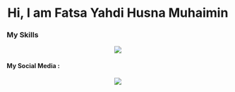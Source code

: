 <p align="center"> <h1 align="center"> Hi, I am Fatsa Yahdi Husna Muhaimin</h1></p>
<h3>My Skills</h3>
<p align="center">
    <img src="https://skillicons.dev/icons?i=git,github,js,ts,react,vite,nextjs,mysql,postgres,php,laravel,html,css,tailwind,bootstrap,dart,flutter,java" />
</p>
<h4>My Social Media : </h4>
<p align="center">
  <a href="https://instagram.com/_llegen_">
   <img src="https://skillicons.dev/icons?i=instagram" />
  </a>
</p>
